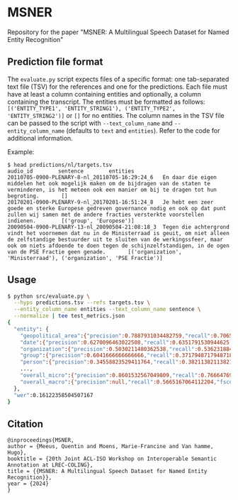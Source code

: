 # MSNER
Repository for the paper "MSNER: A Multilingual Speech Dataset for Named Entity Recognition"

## Prediction file format
The `evaluate.py` script expects files of a specific format: one tab-separated text file (TSV) for the references and one for the predictions.
Each file must have at least a column containing entities and optionally, a column containing the transcript.
The entities must be formatted as follows: `[('ENTITY_TYPE1', 'ENTITY_STRING1'), ('ENTITY_TYPE2', 'ENTITY_STRING2')]` or `[]` for no entities.
The column names in the TSV file can be passed to the script with `--text_column_name` and `--entity_column_name` (defaults to `text` and `entities`).
Refer to the code for additional information.

Example:
```
$ head predictions/nl/targets.tsv
audio_id        sentence        entities
20110705-0900-PLENARY-8-nl_20110705-16:29:24_6   En daar die eigen middelen het ook mogelijk maken om de bijdragen van de staten te verminderen, is het meteen ook een manier om bij te dragen tot hun begroting.       []
20170201-0900-PLENARY-9-nl_20170201-16:51:24_8   Je hebt een zeer goede en sterke Europese gedreven governance nodig en ook op dat punt zullen wij samen met de andere fracties versterkte voorstellen indienen.        [('group', 'Europese')]
20090504-0900-PLENARY-13-nl_20090504-21:08:18_3  Tegen die achtergrond vindt het voornemen dat nu in de Ministerraad is geuit, om niet alleen de zelfstandige bestuurder uit te sluiten van de werkingssfeer, maar ook om niets afdoende te doen tegen de schijnzelfstandigen, in de ogen van de PSE Fractie geen genade.       [('organization', 'Ministerraad'), ('organization', 'PSE Fractie')]
```

## Usage
```bash
$ python src/evaluate.py \
  --hyps predictions.tsv --refs targets.tsv \
  --entity_column_name entities --text_column_name sentence \
  --normalize | tee test_metrics.json
{
  "entity": {
    "geopolitical_area":{"precision":0.7887931034482759,"recall":0.7065637065637066,"fscore":0.7454175152749491},
    "date":{"precision":0.6270096463022508,"recall":0.6351791530944625,"fscore":0.6310679611650484},
    "organization":{"precision":0.5030211480362538,"recall":0.5362318840579711,"fscore":0.519095869056898},
    "group":{"precision":0.6041666666666666,"recall":0.3717948717948718,"fscore":0.46031746031746035},
    "person":{"precision":0.34558823529411764,"recall":0.3821138211382114,"fscore":0.3629343629343629},
    ...,
    "overall_micro":{"precision":0.8601532567049809,"recall":0.7666476949345475,"fscore":0.8107132109539574},
    "overall_macro":{"precision":null,"recall":0.5665167064112204,"fscore":null}
  },
  "wer":0.16122358504507167
}
```

## Citation
```
@inproceedings{MSNER,
author = {Meeus, Quentin and Moens, Marie-Francine and Van hamme, Hugo},
booktitle = {20th Joint ACL-ISO Workshop on Interoperable Semantic Annotation at LREC-COLING},
title = {{MSNER: A Multilingual Speech Dataset for Named Entity Recognition}},
year = {2024}
}
```
